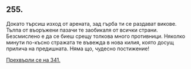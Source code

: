 ## 255.

Докато търсиш изход от арената, зад гърба ти се раздават викове.
Тълпа от въоръжени пазачи те заобикаля от всички страни.
Безсмислено е да се биеш срещу толкова много противници. Няколко
минути по-късно стражата те въвежда в нова килия, която досущ
прилича на предишната. Няма що, чудесно постижение!

[Прехвърли се на 341.](./341)
